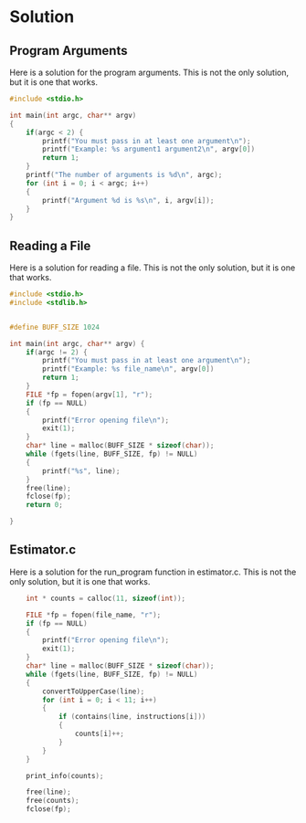 # Solution

## Program Arguments
Here is a solution for the program arguments. This is not the only solution, but it is one that works.

```c
#include <stdio.h>

int main(int argc, char** argv)
{
    if(argc < 2) {
        printf("You must pass in at least one argument\n");
        printf("Example: %s argument1 argument2\n", argv[0])
        return 1;
    }
    printf("The number of arguments is %d\n", argc);
    for (int i = 0; i < argc; i++)
    {
        printf("Argument %d is %s\n", i, argv[i]);
    }
}
```

## Reading a File
Here is a solution for reading a file. This is not the only solution, but it is one that works.

```c
#include <stdio.h>
#include <stdlib.h>


#define BUFF_SIZE 1024

int main(int argc, char** argv) {
    if(argc != 2) {
        printf("You must pass in at least one argument\n");
        printf("Example: %s file_name\n", argv[0])
        return 1;
    }
    FILE *fp = fopen(argv[1], "r");
    if (fp == NULL)
    {
        printf("Error opening file\n");
        exit(1);
    }   
    char* line = malloc(BUFF_SIZE * sizeof(char));
    while (fgets(line, BUFF_SIZE, fp) != NULL)
    {
        printf("%s", line);
    }
    free(line);
    fclose(fp);
    return 0;

}

```


## Estimator.c
Here is a solution for the run_program function in estimator.c. This is not the only solution, but it is one that works.

```c
    int * counts = calloc(11, sizeof(int));

    FILE *fp = fopen(file_name, "r");
    if (fp == NULL)
    {
        printf("Error opening file\n");
        exit(1);
    }
    char* line = malloc(BUFF_SIZE * sizeof(char));
    while (fgets(line, BUFF_SIZE, fp) != NULL)
    {
        convertToUpperCase(line);
        for (int i = 0; i < 11; i++)
        {
            if (contains(line, instructions[i]))
            {
                counts[i]++;
            }
        }
    } 

    print_info(counts);

    free(line);
    free(counts);
    fclose(fp);
```